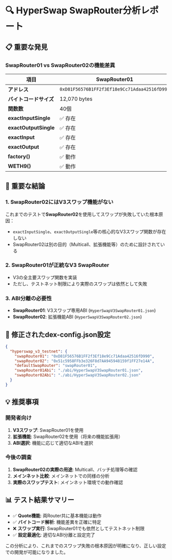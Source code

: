 # 🔍 HyperSwap SwapRouter分析レポート

## 📋 重要な発見

### SwapRouter01 vs SwapRouter02の機能差異

| 項目 | SwapRouter01 | SwapRouter02 |
|------|-------------|-------------|
| **アドレス** | `0xD81F56576B1FF2f3Ef18e9Cc71Adaa42516fD990` | `0x51c5958FFb3e326F8d7AA945948159f1FF27e14A` |
| **バイトコードサイズ** | 12,070 bytes | 21,792 bytes |
| **関数数** | 40個 | 87個 |
| **exactInputSingle** | ✅ 存在 | ❌ 不在 |
| **exactOutputSingle** | ✅ 存在 | ❌ 不在 |
| **exactInput** | ✅ 存在 | ❌ 不在 |
| **exactOutput** | ✅ 存在 | ❌ 不在 |
| **factory()** | ✅ 動作 | ✅ 動作 |
| **WETH9()** | ✅ 動作 | ✅ 動作 |

## 🎯 重要な結論

### 1. SwapRouter02にはV3スワップ機能がない
これまでのテストで**SwapRouter02**を使用してスワップが失敗していた根本原因：
- `exactInputSingle`、`exactOutputSingle`等の核心的なV3スワップ関数が存在しない
- SwapRouter02は別の目的（Multicall、拡張機能等）のために設計されている

### 2. SwapRouter01が正統なV3 SwapRouter
- V3の全主要スワップ関数を実装
- ただし、テストネット制限により実際のスワップは依然として失敗

### 3. ABI分離の必要性
- **SwapRouter01**: V3スワップ専用ABI (`HyperSwapV3SwapRouter01.json`)
- **SwapRouter02**: 拡張機能ABI (`HyperSwapV3SwapRouter02.json`)

## 🔧 修正されたdex-config.json設定

```json
{
  "hyperswap_v3_testnet": {
    "swapRouter01": "0xD81F56576B1FF2f3Ef18e9Cc71Adaa42516fD990",
    "swapRouter02": "0x51c5958FFb3e326F8d7AA945948159f1FF27e14A", 
    "defaultSwapRouter": "swapRouter01",
    "swapRouter01Abi": "./abi/HyperSwapV3SwapRouter01.json",
    "swapRouter02Abi": "./abi/HyperSwapV3SwapRouter02.json"
  }
}
```

## 💡 推奨事項

### 開発者向け
1. **V3スワップ**: SwapRouter01を使用
2. **拡張機能**: SwapRouter02を使用（将来の機能拡張用）
3. **ABI選択**: 機能に応じて適切なABIを選択

### 今後の調査
1. **SwapRouter02の実際の用途**: Multicall、バッチ処理等の確認
2. **メインネット比較**: メインネットでの同様の分析
3. **実際のスワップテスト**: メインネット環境での動作確認

## 📊 テスト結果サマリー

- ✅ **Quote機能**: 両Router共に基本機能は動作
- ✅ **バイトコード解析**: 機能差異を正確に特定
- ❌ **スワップ実行**: SwapRouter01でも依然としてテストネット制限
- ✅ **設定最適化**: 適切なABI分離と設定完了

この分析により、これまでのスワップ失敗の根本原因が明確になり、正しい設定での開発が可能になりました。